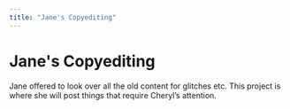 ```yaml
---
title: "Jane's Copyediting"
---
```


Jane's Copyediting
==================

Jane offered to look over all the old content for glitches etc. This project is where she will post things that require Cheryl’s attention.


[1]: /node/feed
